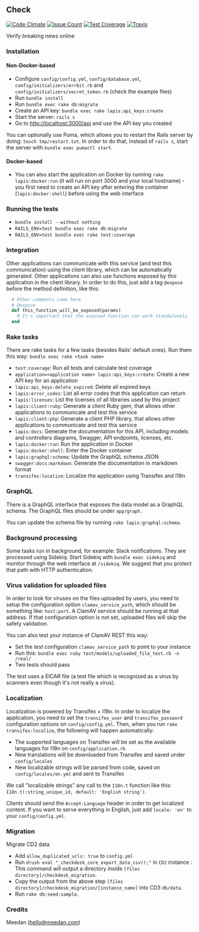 ## Check

[![Code Climate](https://codeclimate.com/repos/5755cb94c1237437b20013c6/badges/b6cd49bb313851a22f23/gpa.svg)](https://codeclimate.com/repos/5755cb94c1237437b20013c6/feed)
[![Issue Count](https://codeclimate.com/repos/5755cb94c1237437b20013c6/badges/b6cd49bb313851a22f23/issue_count.svg)](https://codeclimate.com/repos/5755cb94c1237437b20013c6/feed)
[![Test Coverage](https://codeclimate.com/repos/5755cb94c1237437b20013c6/badges/b6cd49bb313851a22f23/coverage.svg?1)](https://codeclimate.com/repos/5755cb94c1237437b20013c6/coverage)
[![Travis](https://travis-ci.org/meedan/check-api.svg?branch=develop)](https://travis-ci.org/meedan/check-api/)

Verify breaking news online

### Installation

#### Non-Docker-based

* Configure `config/config.yml`, `config/database.yml`, `config/initializers/errbit.rb` and `config/initializers/secret_token.rb` (check the example files)
* Run `bundle install`
* Run `bundle exec rake db:migrate`
* Create an API key: `bundle exec rake lapis:api_keys:create`
* Start the server: `rails s`
* Go to [http://localhost:3000/api](http://localhost:3000/api) and use the API key you created

You can optionally use Puma, which allows you to restart the Rails server by doing: `touch tmp/restart.txt`. In order to do that, instead of `rails s`, start the server with `bundle exec pumactl start`.

#### Docker-based

* You can also start the application on Docker by running `rake lapis:docker:run` (it will run on port 3000 and your local hostname) - you first need to create an API key after entering the container (`lapis:docker:shell`) before using the web interface

### Running the tests

* `bundle install --without nothing`
* `RAILS_ENV=test bundle exec rake db:migrate`
* `RAILS_ENV=test bundle exec rake test:coverage`

### Integration

Other applications can communicate with this service (and test this communication) using the client library, which can be automatically generated. Other applications can also use functions exposed by this application in the client library. In order to do this, just add a tag `@expose` before the method definition, like this:

```ruby
  # Other comments come here
  # @expose
  def this_function_will_be_exposed(params)
    # It's important that the exposed function can work standalonely
  end
```

### Rake tasks

There are rake tasks for a few tasks (besides Rails' default ones). Run them this way: `bundle exec rake <task name>`

* `test:coverage`: Run all tests and calculate test coverage
* `application=<application name> lapis:api_keys:create`: Create a new API key for an application
* `lapis:api_keys:delete_expired`: Delete all expired keys
* `lapis:error_codes`: List all error codes that this application can return
* `lapis:licenses`: List the licenses of all libraries used by this project
* `lapis:client:ruby`: Generate a client Ruby gem, that allows other applications to communicate and test this service
* `lapis:client:php`: Generate a client PHP library, that allows other applications to communicate and test this service
* `lapis:docs`: Generate the documentation for this API, including models and controllers diagrams, Swagger, API endpoints, licenses, etc.
* `lapis:docker:run`: Run the application in Docker
* `lapis:docker:shell`: Enter the Docker container
* `lapis:graphql:schema`: Update the GraphQL schema JSON
* `swagger:docs:markdown`: Generate the documentation in markdown format
* `transifex:localize`: Localize the application using Transifex and I18n

### GraphQL

There is a GraphQL interface that exposes the data model as a GraphQL schema. The GraphQL files should be under `app/graph`.

You can update the schema file by running `rake lapis:graphql:schema`.

### Background processing

Some tasks run in background, for example: Slack notifications. They are processed using Sidekiq. Start Sidekiq with `bundle exec sidekiq` and monitor through the web interface at `/sidekiq`. We suggest that you protect that path with HTTP authentication.

### Virus validation for uploaded files

In order to look for viruses on the files uploaded by users, you need to setup the configuration option `clamav_service_path`, which should be something like: `host:port`. A ClamAV service should be running at that address. If that configuration option is not set, uploaded files will skip the safety validation.

You can also test your instance of ClamAV REST this way:

* Set the *test* configuration `clamav_service_path` to point to your instance
* Run this: `bundle exec ruby test/models/uploaded_file_test.rb -n /real/`
* Two tests should pass

The test uses a EICAR file (a test file which is recognized as a virus by scanners even though it's not really a virus). 

### Localization

Localization is powered by Transifex + I18n. In order to localize the application, you need to set the `transifex_user` and `transifex_password` configuration options on `config/config.yml`. Then, when you run `rake transifex:localize`, the following will happen automatically:

* The supported languages on Transifex will be set as the available languages for I18n on `config/application.rb`
* New translations will be downloaded from Transifex and saved under `config/locales`
* New localizable strings will be parsed from code, saved on `config/locales/en.yml` and sent to Transifex

We call "localizable strings" any call to the `I18n.t` function like this: `I18n.t(:string_unique_id, default: 'English string')`.

Clients should send the `Accept-Language` header in order to get localized content. If you want to serve everything in English, just add `locale: 'en'` to your `config/config.yml`.

### Migration

Migrate CD2 data

* Add `allow_duplicated_urls: true` to `config.yml`
* Run `drush eval "_checkdesk_core_export_data_csv();"` in `CD2` instance : This command will output a directory inside `[files directory]/checkdesk_migration`.
* Copy the output from the above step `[files directory]/checkdesk_migration/[instance_name]` into CD3 `db/data`.
* Run `rake db:seed:sample`.

### Credits

Meedan (hello@meedan.com)
